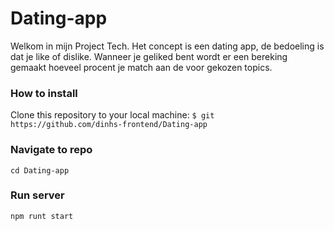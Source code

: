 # Dating-app
Welkom in mijn Project Tech. Het concept is een dating app, de bedoeling is dat je like of dislike. Wanneer je geliked bent wordt er een bereking gemaakt hoeveel procent je match aan de voor gekozen topics.

### How to install
Clone this repository to your local machine: 
`$ git https://github.com/dinhs-frontend/Dating-app`

### Navigate to repo
`cd Dating-app`

### Run server
`npm runt start`
